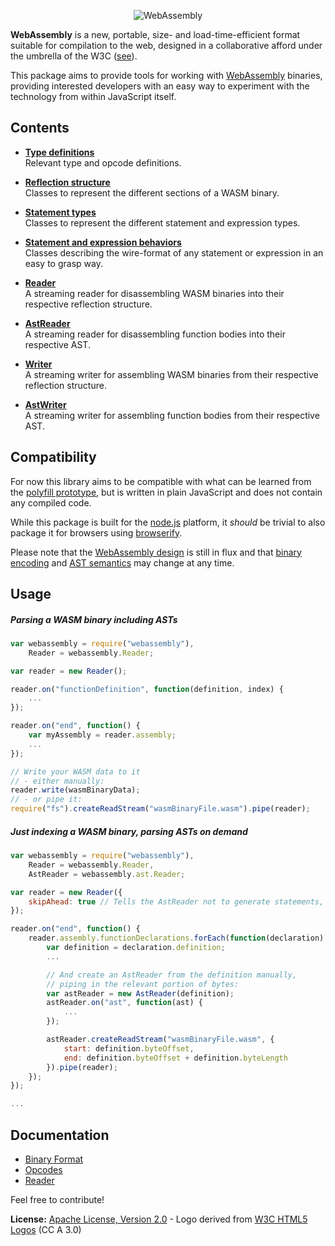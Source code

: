 <p align="center"><img alt="WebAssembly" src="https://raw.githubusercontent.com/dcodeIO/WebAssembly/master/WebAssembly.png" /></p>

**WebAssembly** is a new, portable, size- and load-time-efficient format suitable for compilation to the web, designed
in a collaborative afford under the umbrella of the W3C ([see](https://www.w3.org/community/webassembly/)).

This package aims to provide tools for working with [WebAssembly](https://github.com/WebAssembly) binaries, providing
interested developers with an easy way to experiment with the technology from within JavaScript itself.

Contents
--------

* **[Type definitions](https://github.com/dcodeIO/WebAssembly/blob/master/src/types.js)**<br />
  Relevant type and opcode definitions.

* **[Reflection structure](https://github.com/dcodeIO/WebAssembly/tree/master/src/reflect)**<br />
  Classes to represent the different sections of a WASM binary.

* **[Statement types](https://github.com/dcodeIO/WebAssembly/tree/master/src/stmt)**<br />
  Classes to represent the different statement and expression types.
  
* **[Statement and expression behaviors](https://github.com/dcodeIO/WebAssembly/tree/master/src/stmt/behavior)**<br />
  Classes describing the wire-format of any statement or expression in an easy to grasp way.

* **[Reader](https://github.com/dcodeIO/WebAssembly/blob/master/src/Reader.js)**<br />
  A streaming reader for disassembling WASM binaries into their respective reflection structure.

* **[AstReader](https://github.com/dcodeIO/WebAssembly/blob/master/src/ast/Reader.js)**<br />
  A streaming reader for disassembling function bodies into their respective AST.

* **[Writer](https://github.com/dcodeIO/WebAssembly/blob/master/src/Writer.js)**<br />
  A streaming writer for assembling WASM binaries from their respective reflection structure.

* **[AstWriter](https://github.com/dcodeIO/WebAssembly/blob/master/src/ast/Writer.js)**<br />
  A streaming writer for assembling function bodies from their respective AST.

Compatibility
-------------
For now this library aims to be compatible with what can be learned from the [polyfill prototype](https://github.com/WebAssembly/polyfill-prototype-1),
but is written in plain JavaScript and does not contain any compiled code.

While this package is built for the [node.js](https://nodejs.org/) platform, it *should* be trivial to also package it
for browsers using [browserify](http://browserify.org).

Please note that the [WebAssembly design](https://github.com/WebAssembly/design) is still in flux and that
[binary encoding](https://github.com/WebAssembly/design/blob/master/BinaryEncoding.md) and
[AST semantics](https://github.com/WebAssembly/design/blob/master/AstSemantics.md) may change at any time.

Usage
-----

##### Parsing a WASM binary including ASTs

```js
var webassembly = require("webassembly"),
    Reader = webassembly.Reader;

var reader = new Reader();

reader.on("functionDefinition", function(definition, index) {
    ...
});

reader.on("end", function() {
    var myAssembly = reader.assembly;
    ...
});

// Write your WASM data to it
// - either manually:
reader.write(wasmBinaryData);
// - or pipe it:
require("fs").createReadStream("wasmBinaryFile.wasm").pipe(reader);
```

##### Just indexing a WASM binary, parsing ASTs on demand

```js
var webassembly = require("webassembly"),
    Reader = webassembly.Reader,
    AstReader = webassembly.ast.Reader;

var reader = new Reader({
    skipAhead: true // Tells the AstReader not to generate statements, skipping ahead
});

reader.on("end", function() {
    reader.assembly.functionDeclarations.forEach(function(declaration) {
        var definition = declaration.definition;
        ...

        // And create an AstReader from the definition manually,
        // piping in the relevant portion of bytes:
        var astReader = new AstReader(definition);
        astReader.on("ast", function(ast) {
            ...
        });

        astReader.createReadStream("wasmBinaryFile.wasm", {
            start: definition.byteOffset,
            end: definition.byteOffset + definition.byteLength
        }).pipe(reader);
    });
});

...
```

Documentation
-------------
* [Binary Format](https://github.com/dcodeIO/WebAssembly/wiki/Binary-Format)
* [Opcodes](https://github.com/dcodeIO/WebAssembly/wiki/Opcodes)
* [Reader](https://github.com/dcodeIO/WebAssembly/wiki/Reader)

Feel free to contribute!

**License:** [Apache License, Version 2.0](http://www.apache.org/licenses/LICENSE-2.0.html) - Logo derived from [W3C HTML5 Logos](http://www.w3.org/html/logo/) (CC A 3.0)
